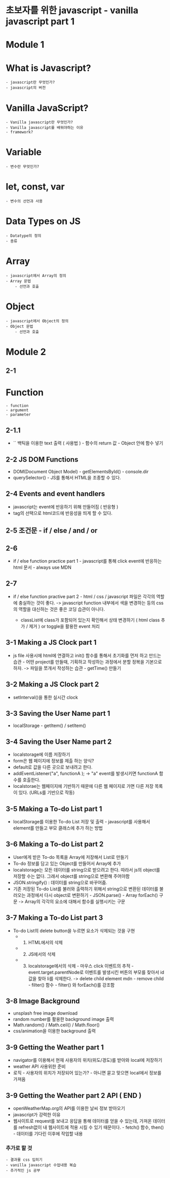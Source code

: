 # 초보자를 위한 javascript - vanilla javascript part 1

# Module 1

# What is Javascript?

    - javascript란 무엇인가?
    - javascript의 버전

# Vanilla JavaScript?

    - Vanilla javascript란 무엇인가?
    - Vanilla javascript를 배워야하는 이유
    - framework?

# Variable

    - 변수란 무엇인가?

# let, const, var

    - 변수의 선언과 사용

# Data Types on JS

    - Datatype의 정의
    - 종류

# Array

    - javascript에서 Array의 정의
    - Array 문법
        - 선언과 호출

# Object

    - javascript에서 Object의 정의
    - Object 문법
        - 선언과 호출

# Module 2

## 2-1

# Function

    - function
    - argument
    - parameter

## 2-1.1

- `` 백틱을 이용한 text 출력 ( 사용법 ) - 함수의 return 값 - Object 안에 함수 넣기

## 2-2 JS DOM Functions

- DOM(Document Object Model) - getElementsById() - console.dir
- querySelector() - JS를 통해서 HTML을 조종할 수 있다.

## 2-4 Events and event handlers

- javascript는 event에 반응하기 위해 만들어짐 ( 반응형 )
- tag의 선택으로 html코드에 반응성을 띄게 할 수 있다.

## 2-5 조건문 - if / else / and / or

## 2-6

- if / else function practice part 1 - javascript를 통해 click event에 반응하는 html 문서 - always use MDN

## 2-7

- if / else function practive part 2 - html / css / javascript 파일은 각각의 역할에 충실하는 것이 좋다.
  -> javascript function 내부에서 색을 변경하는 등의 css의 역할을 대신하는 것은 좋은 코딩 습관이 아니다.

  - classList에 class가 포함되어 있는지 확인해서 상태 변경하기 ( html class 추가 / 제거 )
    or toggle을 활용한 event 처리

## 3-1 Making a JS Clock part 1

- js file 사용시에 html에 연결하고 init() 함수를 통해서 초기화를 먼저 하고 만드는 습관 - 어떤 project를 만들때, 기획하고 작성하는 과정에서 분할 정복을 기본으로 하자. -> 파일을 쪼개서 작성하는 습관 - getTime() 만들기

## 3-2 Making a JS Clock part 2

- setInterval()을 통한 실시간 clock

## 3-3 Saving the User Name part 1

- localStorage - getItem() / setItem()

## 3-4 Saving the User Name part 2

- localstorage에 이름 저장하기
- form은 웹 페이지에 정보를 제출 하는 양식?
- default로 값을 다른 곳으로 보내려고 한다.
- addEventListener("a", functionA ); -> "a" event를 발생시키면 functionA 함수를 호출한다.
- localstorae는 웹페이지에 기반하기 때문에 다른 웹 페이지로 가면 다른 저장 목록이 있다. (URLs를 기반으로 작동)

## 3-5 Making a To-do List part 1

- localStorage를 이용한 To-do List 저장 및 출력 - javascript를 사용해서 element를 만들고 부모 클래스에 추가 하는 방법

## 3-6 Making a To-do List part 2

- User에게 받은 To-do 목록을 Array에 저장해서 List로 만들기
- To-do 정보를 담고 있는 Object를 만들어서 Array에 추가
- localstorage는 모든 데이터를 string으로 받으려고 한다. 따라서 js의 object를 저장할 수는 없다. 그래서 object를 string으로 변환해 주어야함
- JSON.stringify() : 데이터를 string으로 바꾸어줌.
- 기존 저장된 To-do List를 불러와 출력하기 위해서 string으로 변환된 데이터를 불러오는 과정에서 다시 object로 변환하기 - JSON.parse() - Array forEach() 구문 -> Array의 각각의 요소에 대해서 함수를 실행시키는 구문

## 3-7 Making a To-do List part 3

- To-do List의 delete button을 누르면 요소가 삭제되는 것을 구현
  - 1. HTML에서의 삭제
  - 2. JS에서의 삭제
  - 3. localstorage에서의 삭제 - 마우스 click 이벤트의 추적 - event.target.parentNode로 이벤트를 발생시킨 버튼의 부모를 찾아서 id 값을 찾아 li를 삭제한다. -> delete child element mdn - remove child - filter() 함수 - filter() 와 forEach()를 강조함

## 3-8 Image Background

- unsplash free image download
- random number를 활용한 background image 출력
- Math.random() / Math.ceil() / Math.floor()
- css/animation을 이용한 background 출력

## 3-9 Getting the Weather part 1

- navigator를 이용해서 현재 사용자의 위치(위도/경도)를 받아와 local에 저장하기
- weather API 사용위한 준비
- 로직 - 사용자의 위치가 저장되어 있는가? - 아니면 묻고 맞으면 local에서 정보를 가져옴

## 3-9 Getting the Weather part 2 API ( END )

- openWeatherMap.org의 API를 이용한 날씨 정보 받아오기
- javascript가 강력한 이유
- 웹사이트로 request를 보내고 응답을 통해 데이터를 얻을 수 있는데, 가져온 데이터를 refresh없이 내 웹사이트에 적용 시킬 수 있기 때문이다. - fetch() 함수, then() - 데이터를 기다린 이후에 작업할 내용

### 추가로 할 것

    - 결과물 css 입히기
    - vanilla javascript 수업내용 복습
    - 추가적인 js 공부
